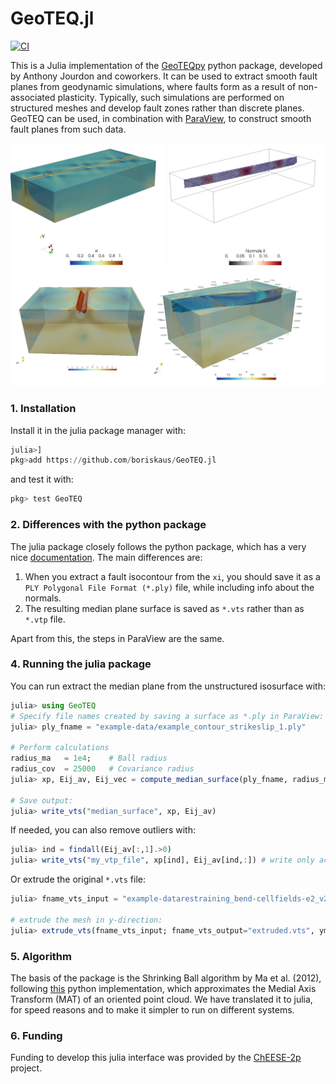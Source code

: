 # GeoTEQ.jl
[![CI](https://github.com/boriskaus/GeoTEQ.jl/actions/workflows/CI.yml/badge.svg)](https://github.com/boriskaus/GeoTEQ.jl/actions/workflows/CI.yml)

This is a Julia implementation of the [GeoTEQpy](https://github.com/anthony-jourdon/GeoTEQpy) python package, developed by Anthony Jourdon and coworkers.
It can be used to extract smooth fault planes from geodynamic simulations, where faults form as a result of non-associated plasticity. Typically, such simulations are performed on structured meshes and develop fault zones rather than discrete planes. GeoTEQ can be used, in combination with [ParaView](https://www.paraview.org), to construct smooth fault planes from such data.  

![strike_slip_example](./doc/img/strike_slip.png)
![bend_rift_example](./doc/img/bend_rift.png)

### 1. Installation
Install it in the julia package manager with:
```julia
julia>]
pkg>add https://github.com/boriskaus/GeoTEQ.jl
```
and test it with:
```julia
pkg> test GeoTEQ
``` 

### 2. Differences with the python package
The julia package closely follows the python package, which has a very nice [documentation](https://geoteqpy.readthedocs.io/en/latest/). 
The main differences are:

1. When you extract a fault isocontour from the `xi`, you should save it as a `PLY Polygonal File Format (*.ply)` file, while including info about the normals.
2. The resulting median plane surface is saved as `*.vts` rather than as `*.vtp` file. 

Apart from this, the steps in ParaView are the same. 

### 4. Running the julia package

You can run extract the median plane from the unstructured isosurface with:
```julia
julia> using GeoTEQ
# Specify file names created by saving a surface as *.ply in ParaView:
julia> ply_fname = "example-data/example_contour_strikeslip_1.ply"

# Perform calculations
radius_ma   = 1e4;    # Ball radius
radius_cov  = 25000   # Covariance radius
julia> xp, Eij_av, Eij_vec = compute_median_surface(ply_fname, radius_ma, radius_cov)

# Save output:
julia> write_vts("median_surface", xp, Eij_av)
```

If needed, you can also remove outliers with:
```julia 
julia> ind = findall(Eij_av[:,1].>0)
julia> write_vts("my_vtp_file", xp[ind], Eij_av[ind,:]) # write only active points
```

Or extrude the original `*.vts` file:
```julia 
julia> fname_vts_input = "example-datarestraining_bend-cellfields-e2_v2.vts"

# extrude the mesh in y-direction:
julia> extrude_vts(fname_vts_input; fname_vts_output="extruded.vts", ymin=4, ymax=6, Δy=1e4)
```


### 5. Algorithm
The basis of the package is the Shrinking Ball algorithm by Ma et al. (2012), following [this](https://github.com/tudelft3d/masbpy) python implementation, which approximates the Medial Axis Transform (MAT) of an oriented point cloud. We have translated it to julia, for speed reasons and to make it simpler to run on different systems.


### 6. Funding
Funding to develop this julia interface was provided by the [ChEESE-2p](https://cheese2.eu) project. 
